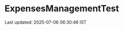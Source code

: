 # ExpensesManagementTest

































































Last updated: 2025-07-06 06:30:46 IST
